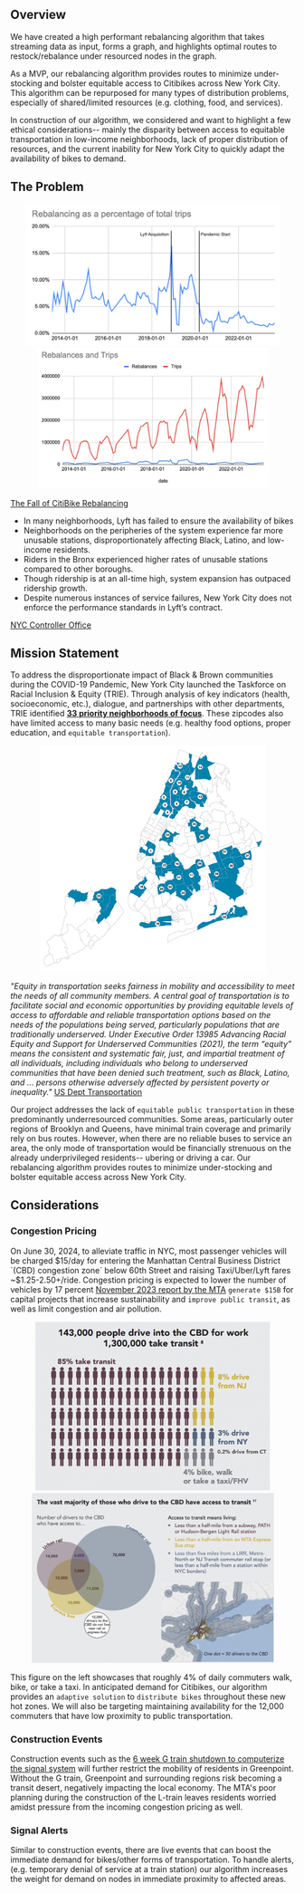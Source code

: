 ## Overview

We have created a high performant rebalancing algorithm that takes streaming data as input, forms a graph, and highlights optimal routes to restock/rebalance under resourced nodes in the graph. 

As a MVP, our rebalancing algorithm provides routes to minimize under-stocking and bolster equitable access to Citibikes across New York City. This algorithm can be repurposed for many types of distribution problems, especially of shared/limited resources (e.g. clothing, food, and services).

In construction of our algorithm, we considered and want to highlight a few ethical considerations-- mainly the disparity between access to equitable transportation in low-income neighborhoods, lack of proper distribution of resources, and the current inability for New York City to quickly adapt the availability of bikes to demand.

## The Problem

<p align="center">
  <img src="citi.png" alt="Figure 1" style="height: 250px; width: auto;"/>
  <img src="rnp.png" alt="Figure 2" style="height: 250px; width: auto;"/>
</p>

[The Fall of CitiBike Rebalancing](https://seanyc.substack.com/p/the-fall-of-citibike-rebalancing)

- In many neighborhoods, Lyft has failed to ensure the availability of bikes
- Neighborhoods on the peripheries of the system experience far more unusable stations, disproportionately affecting Black, Latino, and low-income residents.
- Riders in the Bronx experienced higher rates of unusable stations compared to other boroughs.
- Though ridership is at an all-time high, system expansion has outpaced ridership growth. 
- Despite numerous instances of service failures, New York City does not enforce the performance standards in Lyft’s contract.

[NYC Controller Office](https://comptroller.nyc.gov/reports/riding-forward-overhauling-citi-bikes-contract-for-better-more-equitable-service/)

## Mission Statement

To address the disproportionate impact of Black & Brown communities during the COVID-19 Pandemic, New York City launched the Taskforce on Racial Inclusion & Equity (TRIE). Through analysis of key indicators (health, socioeconomic, etc.), dialogue, and partnerships with other departments, TRIE identified [**33 priority neighborhoods of focus**](https://www.nyc.gov/site/trie/about/neighborhoods.page). These zipcodes also have limited access to many basic needs (e.g. healthy food options, proper education, and `equitable transportation`). 
<p align="center">
    <img src="nbhd.png" width="400">
</p>
<!-- ![nbhd](nbhd.png) -->

*"Equity in transportation seeks fairness in mobility and accessibility to meet the needs of all community members. A central goal of transportation is to facilitate social and economic opportunities by providing equitable levels of access to affordable and reliable transportation options based on the needs of the populations being served, particularly populations that are traditionally underserved. Under Executive Order 13985 Advancing Racial Equity and Support for Underserved Communities (2021), the term “equity” means the consistent and systematic fair, just, and impartial treatment of all individuals, including individuals who belong to underserved communities that have been denied such treatment, such as Black, Latino, and ... persons otherwise adversely affected by persistent poverty or inequality."* [US Dept Transportation](https://www.planning.dot.gov/planning/topic_transportationequity.aspx)

Our project addresses the lack of `equitable public transportation` in these predominantly underresourced communities. Some areas, particularly outer regions of Brooklyn and Queens, have minimal train coverage and primarily rely on bus routes. However, when there are no reliable buses to service an area, the only mode of transportation would be financially strenuous on the already underprivileged residents-- ubering or driving a car. Our rebalancing algorithm provides routes to minimize under-stocking and bolster equitable access across New York City.

## Considerations

### Congestion Pricing

On June 30, 2024, to alleviate traffic in NYC, most passenger vehicles will be charged $15/day for entering the Manhattan Central Business District `(CBD) congestion zone` below 60th Street and raising Taxi/Uber/Lyft fares ~$1.25-2.50+/ride. Congestion pricing is expected to lower the number of vehicles by 17 percent [November 2023 report by the MTA](https://new.mta.info/document/127761) `generate $15B` for capital projects that increase sustainability and `improve public transit`, as well as limit congestion and air pollution.

<!-- ![](fig1.png) -->
<p align="center">
  <img src="fig1.png" alt="Figure 1" style="height: 300px; width: auto;"/>
  <img src="fig2.png" alt="Figure 2" style="height: 300px; width: auto;"/>
</p>


This figure on the left showcases that roughly 4% of daily commuters walk, bike, or take a taxi. In anticipated demand for Citibikes, our algorithm provides an `adaptive solution` to `distribute bikes` throughout these new hot zones. We will also be targeting maintaining availability for the 12,000 commuters that have low proximity to public transportation. 

### Construction Events

Construction events such as the [6 week G train shutdown to computerize the signal system](https://abc7ny.com/g-train-shutdown-commute-mta/14329870/) will further restrict the mobility of residents in Greenpoint. Without the G train, Greenpoint and surrounding regions risk becoming a transit desert, negatively impacting the local economy. The MTA's poor planning during the construction of the L-train leaves residents worried amidst pressure from the incoming congestion pricing as well. 

### Signal Alerts

Similar to construction events, there are live events that can boost the immediate demand for bikes/other forms of transportation. To handle alerts, (e.g. temporary denial of service at a train station) our algorithm increases the weight for demand on nodes in immediate proximity to affected areas. 